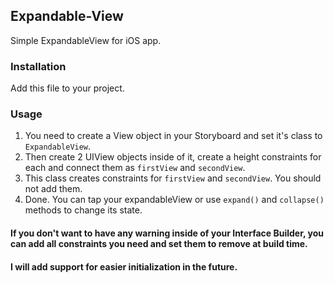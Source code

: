 ## Expandable-View
Simple ExpandableView for iOS app.

### Installation 
Add this file to your project.

### Usage
1. You need to create a View object in your Storyboard and set it's class to `ExpandableView`.
2. Then create 2 UIView objects inside of it, create a height constraints for each and connect them as `firstView` and `secondView`.
3. This class creates constraints for `firstView` and `secondView`. You should not add them.
4. Done. You can tap your expandableView or use `expand()` and `collapse()` methods to change its state.

#### If you don't want to have any warning inside of your Interface Builder, you can add all constraints you need and set them to remove at build time.

#### I will add support for easier initialization in the future.
